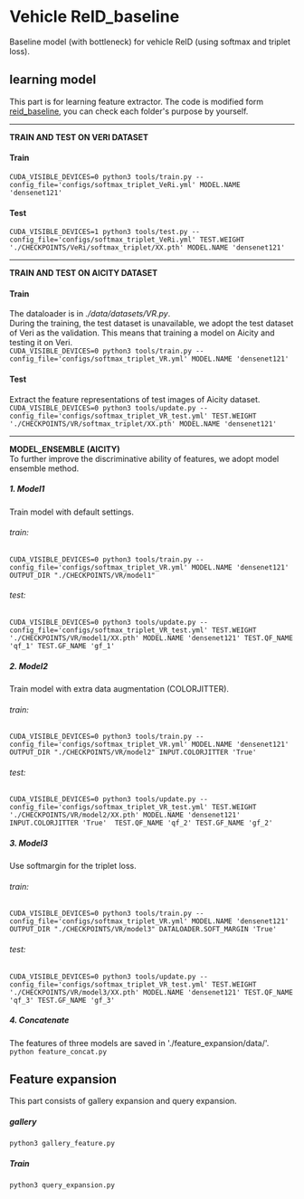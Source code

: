 # Vehicle ReID_baseline
Baseline model (with bottleneck) for vehicle ReID (using softmax and triplet loss).

## learning model
This part is for learning feature extractor. The code is modified form [reid_baseline](https://github.com/L1aoXingyu/reid_baseline), you can check each folder's purpose by yourself.

------------


**TRAIN AND TEST ON VERI DATASET**
#### Train
`CUDA_VISIBLE_DEVICES=0 python3 tools/train.py --config_file='configs/softmax_triplet_VeRi.yml' MODEL.NAME 'densenet121' `
#### Test
`CUDA_VISIBLE_DEVICES=1 python3 tools/test.py --config_file='configs/softmax_triplet_VeRi.yml' TEST.WEIGHT './CHECKPOINTS/VeRi/softmax_triplet/XX.pth' MODEL.NAME 'densenet121' `

------------


**TRAIN AND TEST ON AICITY DATASET**
#### Train
The dataloader is in *./data/datasets/VR.py*. <br/>
During the training, the test dataset is unavailable, we adopt the test dataset of Veri as the validation. This means that training a model on Aicity and testing it on Veri. <br/>
`CUDA_VISIBLE_DEVICES=0 python3 tools/train.py --config_file='configs/softmax_triplet_VR.yml' MODEL.NAME 'densenet121' `
#### Test
 Extract the feature representations of test images of Aicity dataset. <br/>
`CUDA_VISIBLE_DEVICES=0 python3 tools/update.py --config_file='configs/softmax_triplet_VR_test.yml' TEST.WEIGHT './CHECKPOINTS/VR/softmax_triplet/XX.pth' MODEL.NAME 'densenet121'`

------------


**MODEL_ENSEMBLE (AICITY)**<br/>
To further improve the discriminative ability of features, we adopt model ensemble method.
##### 1. Model1 
Train model with default settings. <br/>
###### *train:* <br/>
`CUDA_VISIBLE_DEVICES=0 python3 tools/train.py --config_file='configs/softmax_triplet_VR.yml' MODEL.NAME 'densenet121'  OUTPUT_DIR "./CHECKPOINTS/VR/model1"`<br/>
###### *test:*<br/>
`CUDA_VISIBLE_DEVICES=0 python3 tools/update.py --config_file='configs/softmax_triplet_VR_test.yml' TEST.WEIGHT './CHECKPOINTS/VR/model1/XX.pth' MODEL.NAME 'densenet121' TEST.QF_NAME 'qf_1' TEST.GF_NAME 'gf_1'`<br/>
##### 2. Model2 
Train model with extra data augmentation (COLORJITTER).<br/>
###### *train:*<br/>
`CUDA_VISIBLE_DEVICES=0 python3 tools/train.py --config_file='configs/softmax_triplet_VR.yml' MODEL.NAME 'densenet121'  OUTPUT_DIR "./CHECKPOINTS/VR/model2" INPUT.COLORJITTER 'True'`<br/>
###### *test:*<br/>
`CUDA_VISIBLE_DEVICES=0 python3 tools/update.py --config_file='configs/softmax_triplet_VR_test.yml' TEST.WEIGHT './CHECKPOINTS/VR/model2/XX.pth' MODEL.NAME 'densenet121' INPUT.COLORJITTER 'True'  TEST.QF_NAME 'qf_2' TEST.GF_NAME 'gf_2'`<br/>
##### 3. Model3
Use softmargin for the triplet loss.<br/>
###### *train:*<br/>
`CUDA_VISIBLE_DEVICES=0 python3 tools/train.py --config_file='configs/softmax_triplet_VR.yml' MODEL.NAME 'densenet121'  OUTPUT_DIR "./CHECKPOINTS/VR/model3" DATALOADER.SOFT_MARGIN 'True'`<br/>
###### *test:*<br/>
`CUDA_VISIBLE_DEVICES=0 python3 tools/update.py --config_file='configs/softmax_triplet_VR_test.yml' TEST.WEIGHT './CHECKPOINTS/VR/model3/XX.pth' MODEL.NAME 'densenet121' TEST.QF_NAME 'qf_3' TEST.GF_NAME 'gf_3'`<br/>
##### 4. Concatenate
The features of three models are saved in './feature_expansion/data/'. <br/>
`python feature_concat.py`
## Feature expansion
This part consists of gallery expansion and query expansion.
##### gallery
`python3 gallery_feature.py `
##### Train
`python3 query_expansion.py `
